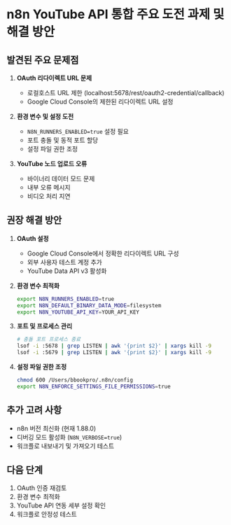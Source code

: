 # n8n YouTube API 통합 주요 도전 과제 및 해결 방안

## 발견된 주요 문제점
1. **OAuth 리다이렉트 URL 문제**
   - 로컬호스트 URL 제한 (localhost:5678/rest/oauth2-credential/callback)
   - Google Cloud Console의 제한된 리다이렉트 URL 설정

2. **환경 변수 및 설정 도전**
   - `N8N_RUNNERS_ENABLED=true` 설정 필요
   - 포트 충돌 및 동적 포트 할당
   - 설정 파일 권한 조정

3. **YouTube 노드 업로드 오류**
   - 바이너리 데이터 모드 문제
   - 내부 오류 메시지
   - 비디오 처리 지연

## 권장 해결 방안
1. **OAuth 설정**
   - Google Cloud Console에서 정확한 리다이렉트 URL 구성
   - 외부 사용자 테스트 계정 추가
   - YouTube Data API v3 활성화

2. **환경 변수 최적화**
   ```bash
   export N8N_RUNNERS_ENABLED=true
   export N8N_DEFAULT_BINARY_DATA_MODE=filesystem
   export N8N_YOUTUBE_API_KEY=YOUR_API_KEY
   ```

3. **포트 및 프로세스 관리**
   ```bash
   # 충돌 포트 프로세스 종료
   lsof -i :5678 | grep LISTEN | awk '{print $2}' | xargs kill -9
   lsof -i :5679 | grep LISTEN | awk '{print $2}' | xargs kill -9
   ```

4. **설정 파일 권한 조정**
   ```bash
   chmod 600 /Users/bbookpro/.n8n/config
   export N8N_ENFORCE_SETTINGS_FILE_PERMISSIONS=true
   ```

## 추가 고려 사항
- n8n 버전 최신화 (현재 1.88.0)
- 디버깅 모드 활성화 (`N8N_VERBOSE=true`)
- 워크플로 내보내기 및 가져오기 테스트

## 다음 단계
1. OAuth 인증 재검토
2. 환경 변수 최적화
3. YouTube API 연동 세부 설정 확인
4. 워크플로 안정성 테스트 